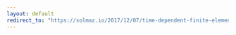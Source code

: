 ```yaml
---
layout: default
redirect_to: "https://solmaz.io/2017/12/07/time-dependent-finite-elements/"
---
```

